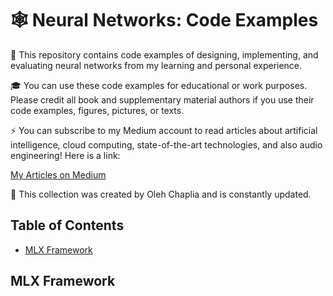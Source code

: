 # 🕸️ Neural Networks: Code Examples

🚀 This repository contains code examples of designing, implementing, and evaluating neural networks from my learning and personal experience.

🎓 You can use these code examples for educational or work purposes. Please credit all book and supplementary material authors if you use their code examples, figures, pictures, or texts.

⚡️ You can subscribe to my Medium account to read articles about artificial intelligence, cloud computing, state-of-the-art technologies, and also audio engineering! Here is a link:

[My Articles on Medium](https://medium.com/@olehch)

🙌 This collection was created by Oleh Chaplia and is constantly updated.

## Table of Contents

- [MLX Framework](#mxl-framework)

## MLX Framework
